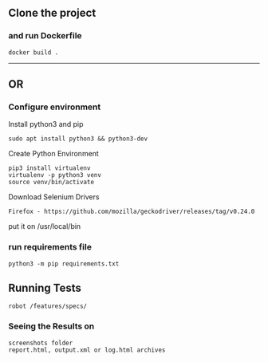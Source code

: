 






## Clone the project 

### and run Dockerfile
```
docker build .
```


_________________


## OR


### Configure environment
Install python3 and pip
```
sudo apt install python3 && python3-dev
```

Create Python Environment
```
pip3 install virtualenv
virtualenv -p python3 venv
source venv/bin/activate
```

Download Selenium Drivers
```
Firefox - https://github.com/mozilla/geckodriver/releases/tag/v0.24.0
```
put it on /usr/local/bin

### run requirements file
```
python3 -m pip requirements.txt
```

## Running Tests
```
robot /features/specs/
```

### Seeing the Results on
```
screenshots folder
report.html, output.xml or log.html archives
```
